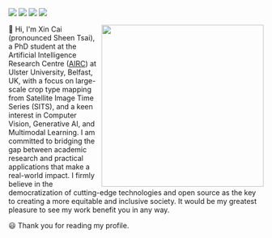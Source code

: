 [![](https://img.shields.io/badge/GoogleScholar-XinCai-lightblue?style=for-the-badge&logo=googlescholar)](https://scholar.google.com/citations?user=maQC2foAAAAJ&hl=en)
[![](https://img.shields.io/badge/Gmail-D14836?style=for-the-badge&logo=gmail&logoColor=white)](mailto:xincai00@gmail.com)
[![](https://img.shields.io/badge/Twitter-1DA1F2?style=for-the-badge&logo=twitter&logoColor=white)](https://twitter.com/XinCai92)
[![](https://img.shields.io/badge/LinkedIn-0077B5?style=for-the-badge&logo=linkedin&logoColor=white)](https://www.linkedin.com/in/xin-cai-0332b824b/)


<a href='https://github.com/TotalVariation'>
    <img align='right' width='320' src='https://github-readme-stats.vercel.app/api?username=TotalVariation&show_icons=true&hide_rank=true&hide_title=true&theme=vue-dark'>
</a>

:wave: Hi, I'm Xin Cai (pronounced Sheen Tsai), a PhD student at the Artificial Intelligence Research Centre ([AIRC](https://www.ulster.ac.uk/research/topic/computer-science/artificial-intelligence)) at Ulster University, Belfast, UK, with a focus on large-scale crop type mapping from Satellite Image Time Series (SITS), and a keen interest in Computer Vision, Generative AI, and Multimodal Learning. I am committed to bridging the gap between academic research and practical applications that make a real-world impact. I firmly believe in the democratization of cutting-edge technologies and open source as the key to creating a more equitable and inclusive society. It would be my greatest pleasure to see my work benefit you in any way.

:smiley: Thank you for reading my profile.

<!---
TotalVariation/TotalVariation is a ✨ special ✨ repository because its `README.md` (this file) appears on your GitHub profile.
You can click the Preview link to take a look at your changes.
--->
